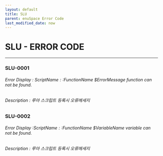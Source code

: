 ```yaml
---
layout: default
title: SLU
parent: enuSpace Error Code
last_modified_date: now
---
```

# SLU - ERROR CODE

---

### SLU-0001

###### Error Display : $ScriptName::$FunctionName $ErrorMessage function can not be found.

###### Description : 루아 스크립트 등록시 오류메세지

### SLU-0002

###### Error Display :$ScriptName::$FunctionName $VariableName variable can not be found.

###### Description : 루아 스크립트 등록시 오류메세지



